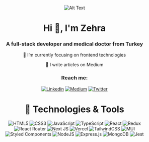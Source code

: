 <div align="center">
    
![Alt Text](https://media.giphy.com/media/dOeQ5ghI0n5kc/giphy.gif)
    
</div>
<h1 align="center">Hi 👋, I'm Zehra</h1>
<h3 align="center">A full-stack developer and medical doctor from Turkey</h3>

<div align="center">
<p> 🔭 I’m currently focusing on frontend technologies </p>

<p>  📝 I write articles on Medium </p>
</div>

<h3 align="center">Reach me:</h3>
<div align="center">
    
[![Linkedin](https://img.shields.io/badge/linkedin-%230077B5.svg?style=for-the-badge&logo=linkedin)](https://www.linkedin.com/in/aydinfzehra/)
[![Medium](https://img.shields.io/badge/Medium-12100E?style=for-the-badge&logo=medium&logoColor=white)](https://medium.com/@aydin.fzehra)
[![Twitter](https://img.shields.io/badge/Twitter-%231DA1F2.svg?style=for-the-badge&logo=Twitter&logoColor=white)](https://twitter.com/aydinfzehra)  
    
</div>

<div align="center">

# 🔧 Technologies & Tools

![HTML5](https://img.shields.io/badge/html5-%23E34F26.svg?style=for-the-badge&logo=html5&logoColor=white)
![CSS3](https://img.shields.io/badge/css3-%231572B6.svg?style=for-the-badge&logo=css3&logoColor=white)
![JavaScript](https://img.shields.io/badge/javascript-%23323330.svg?style=for-the-badge&logo=javascript&logoColor=%23F7DF1E)
![TypeScript](https://img.shields.io/badge/typescript-%23007ACC.svg?style=for-the-badge&logo=typescript&logoColor=white)
![React](https://img.shields.io/badge/react-%2320232a.svg?style=for-the-badge&logo=react&logoColor=%2361DAFB)
![Redux](https://img.shields.io/badge/redux-%23593d88.svg?style=for-the-badge&logo=redux&logoColor=white)
![React Router](https://img.shields.io/badge/React_Router-CA4245?style=for-the-badge&logo=react-router&logoColor=white)
![Next JS](https://img.shields.io/badge/Next-black?style=for-the-badge&logo=next.js&logoColor=white)
![Vercel](https://img.shields.io/badge/vercel-%23000000.svg?style=for-the-badge&logo=vercel&logoColor=white)
![TailwindCSS](https://img.shields.io/badge/tailwindcss-%2338B2AC.svg?style=for-the-badge&logo=tailwind-css&logoColor=white)
![MUI](https://img.shields.io/badge/MUI-%230081CB.svg?style=for-the-badge&logo=mui&logoColor=white)
![Styled Components](https://img.shields.io/badge/styled--components-DB7093?style=for-the-badge&logo=styled-components&logoColor=white)
![NodeJS](https://img.shields.io/badge/node.js-6DA55F?style=for-the-badge&logo=node.js&logoColor=white)
![Express.js](https://img.shields.io/badge/express.js-%23404d59.svg?style=for-the-badge&logo=express&logoColor=%2361DAFB)
![MongoDB](https://img.shields.io/badge/MongoDB-%234ea94b.svg?style=for-the-badge&logo=mongodb&logoColor=white)
![Jest](https://img.shields.io/badge/-jest-%23C21325?style=for-the-badge&logo=jest&logoColor=white)


</div>
